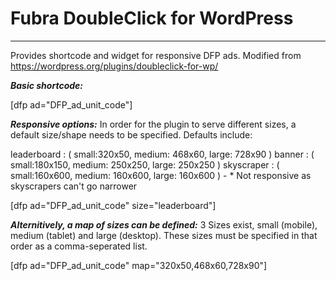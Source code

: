 # Fubra DoubleClick for WordPress

---

Provides shortcode and widget for responsive DFP ads.
Modified from https://wordpress.org/plugins/doubleclick-for-wp/

***Basic shortcode:***

  [dfp ad="DFP_ad_unit_code"]

***Responsive options:***
In order for the plugin to serve different sizes, a default size/shape needs to be specified.
Defaults include:

leaderboard : ( small:320x50, medium: 468x60, large: 728x90 )
banner : ( small:180x150, medium: 250x250, large: 250x250 )
skyscraper : ( small:160x600, medium: 160x600, large: 160x600 ) - * Not responsive as skyscrapers can't go narrower

  [dfp ad="DFP_ad_unit_code" size="leaderboard"]


***Alternitively, a map of sizes can be defined:***
3 Sizes exist, small (mobile), medium (tablet) and large (desktop).
These sizes must be specified in that order as a comma-seperated list.

  [dfp ad="DFP_ad_unit_code" map="320x50,468x60,728x90"]
